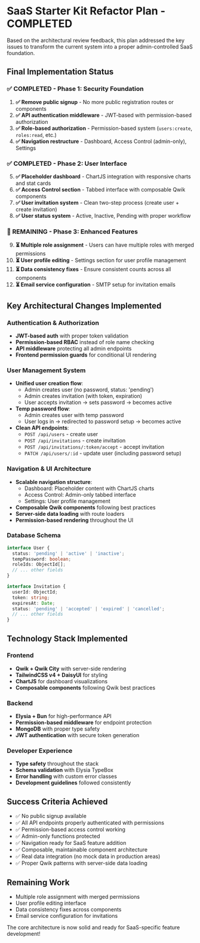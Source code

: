 # SaaS Starter Kit Refactor Plan - COMPLETED

Based on the architectural review feedback, this plan addressed the key issues to transform the current system into a proper admin-controlled SaaS foundation.

## **Final Implementation Status**

### **✅ COMPLETED - Phase 1: Security Foundation**

1. **✅ Remove public signup** - No more public registration routes or components
2. **✅ API authentication middleware** - JWT-based with permission-based authorization
3. **✅ Role-based authorization** - Permission-based system (`users:create`, `roles:read`, etc.)
4. **✅ Navigation restructure** - Dashboard, Access Control (admin-only), Settings

### **✅ COMPLETED - Phase 2: User Interface**

5. **✅ Placeholder dashboard** - ChartJS integration with responsive charts and stat cards
6. **✅ Access Control section** - Tabbed interface with composable Qwik components
7. **✅ User invitation system** - Clean two-step process (create user + create invitation)
8. **✅ User status system** - Active, Inactive, Pending with proper workflow

### **🔄 REMAINING - Phase 3: Enhanced Features**

9. **⏳ Multiple role assignment** - Users can have multiple roles with merged permissions
10. **⏳ User profile editing** - Settings section for user profile management
11. **⏳ Data consistency fixes** - Ensure consistent counts across all components
12. **⏳ Email service configuration** - SMTP setup for invitation emails

## **Key Architectural Changes Implemented**

### **Authentication & Authorization**

- **JWT-based auth** with proper token validation
- **Permission-based RBAC** instead of role name checking
- **API middleware** protecting all admin endpoints
- **Frontend permission guards** for conditional UI rendering

### **User Management System**

- **Unified user creation flow**:
  - Admin creates user (no password, status: 'pending')
  - Admin creates invitation (with token, expiration)
  - User accepts invitation → sets password → becomes active
- **Temp password flow**:
  - Admin creates user with temp password
  - User logs in → redirected to password setup → becomes active
- **Clean API endpoints**:
  - `POST /api/users` - create user
  - `POST /api/invitations` - create invitation
  - `POST /api/invitations/:token/accept` - accept invitation
  - `PATCH /api/users/:id` - update user (including password setup)

### **Navigation & UI Architecture**

- **Scalable navigation structure**:
  - Dashboard: Placeholder content with ChartJS charts
  - Access Control: Admin-only tabbed interface
  - Settings: User profile management
- **Composable Qwik components** following best practices
- **Server-side data loading** with route loaders
- **Permission-based rendering** throughout the UI

### **Database Schema**

```typescript
interface User {
  status: 'pending' | 'active' | 'inactive';
  tempPassword: boolean;
  roleIds: ObjectId[];
  // ... other fields
}

interface Invitation {
  userId: ObjectId;
  token: string;
  expiresAt: Date;
  status: 'pending' | 'accepted' | 'expired' | 'cancelled';
  // ... other fields
}
```

## **Technology Stack Implemented**

### **Frontend**

- **Qwik + Qwik City** with server-side rendering
- **TailwindCSS v4 + DaisyUI** for styling
- **ChartJS** for dashboard visualizations
- **Composable components** following Qwik best practices

### **Backend**

- **Elysia + Bun** for high-performance API
- **Permission-based middleware** for endpoint protection
- **MongoDB** with proper type safety
- **JWT authentication** with secure token generation

### **Developer Experience**

- **Type safety** throughout the stack
- **Schema validation** with Elysia TypeBox
- **Error handling** with custom error classes
- **Development guidelines** followed consistently

## **Success Criteria Achieved**

- ✅ No public signup available
- ✅ All API endpoints properly authenticated with permissions
- ✅ Permission-based access control working
- ✅ Admin-only functions protected
- ✅ Navigation ready for SaaS feature addition
- ✅ Composable, maintainable component architecture
- ✅ Real data integration (no mock data in production areas)
- ✅ Proper Qwik patterns with server-side data loading

## **Remaining Work**

- Multiple role assignment with merged permissions
- User profile editing interface
- Data consistency fixes across components
- Email service configuration for invitations

The core architecture is now solid and ready for SaaS-specific feature development!
